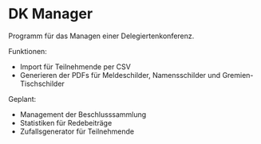 # DK Manager
Programm für das Managen einer Delegiertenkonferenz. 

Funktionen:
 - Import für Teilnehmende per CSV
 - Generieren der PDFs für Meldeschilder, Namensschilder und Gremien-Tischschilder

Geplant:
 - Management der Beschlusssammlung
 - Statistiken für Redebeiträge
 - Zufallsgenerator für Teilnehmende
